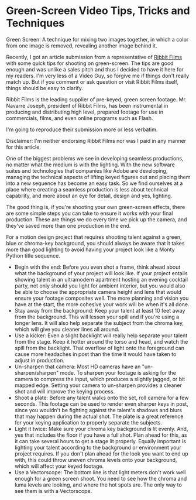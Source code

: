 # Green-Screen Video Tips,  Tricks and Techniques

Green Screen: A technique for mixing two images together, in which a color from one image is removed, revealing another image behind it.

Recently, I got an article submission from a representative of <a href="http://www.ribbitfilms.com/">Ribbit Films</a> with some quick tips for shooting on green-screen. The tips are good enough and was unlike a sales pitch and thus I decided to have it here for my readers. I'm very less of a Video Guy, so forgive me if things don't really match up. But if you comment or ask question or visit Ribbit Films itself, things should be easy to clarify.

Ribbit Films is the leading supplier of pre-keyed, green screen footage. Mr. Navarre Joseph, president of Ribbit Films, has been instrumental in producing and distributing high level, prepared footage for use in commercials, films, and even online programs such as Flash.

I'm going to reproduce their submission more or less verbatim.

Disclaimer: I'm neither endorsing Ribbit Films nor was I paid in any manner for this article.

One of the biggest problems we see in developing seamless productions, no matter what the medium is with the lighting. With the new software suites and technologies that companies like Adobe are developing, managing the technical aspects of lifting keyed figures out and placing them into a new sequence has become an easy task. So we find ourselves at a place where creating a seamless production is less about technical capability, and more about an eye for detail, design and yes, lighting. 

The good thing is, if you're shooting your own green-screen effects, there are some simple steps you can take to ensure it works with your final production. These are things we do every time we pick up the camera, and they've saved more than one production in the end.

For a motion design project that requires shooting talent against a green, blue or chroma-key background, you should always be aware that it takes more than good lighting to avoid having your project look like a Monty Python title sequence.

- Begin with the end: Before you even shot a frame, think ahead about what the background of your project will look like. If your project entails showing talent in an ultramodern apartment hosting an evening cocktail party, not only should you light for ambient interior, but you would also be able to choose the appropriate camera height and lens that would ensure your footage composites well. The more planning and vision you have at the start, the more cohesive your work will be when it's all done.
- Stay away from the background: Keep your talent at least 10 feet away from the background. This will lessen your spill and if you're using a longer lens. It will also help separate the subject from the chroma key, which will give you cleaner lines all around.
- Use a kicker: Even a slight backlight will really help separate your talent from the stage. Keep it hotter around the torso and head, and watch the spill from the backlight. That overflow of light onto the foreground can cause more headaches in post than the time it would have taken to adjust in production.
- Un-sharpen that camera: Most HD cameras have an "un-sharpen/sharpen" mode. To sharpen your footage is asking for the camera to compress the input, which produces a slightly jagged, or bit mapped edge. Setting your camera to un-sharpen provides a cleaner shot and will improve the keying process.
- Shoot a plate: Before any talent walks onto the set, roll camera for a few seconds. This footage can be used to render even sharper keys in post, since you wouldn't be fighting against the talent's shadows and blurs that may happen during the actual shot. The plate is a great reference for your keying application to properly separate the subjects.
- Light it twice: Make sure your chroma key background is lit evenly. And, yes that includes the floor if you have a full shot. Plan ahead for this, as it can take several hours to get a stage lit properly. Equally important is lighting your talent according to the background or environment your project requires. If you don't plan ahead for the look you want to end up with, this could throw uneven chroma levels onto your background, which will affect your keyed footage.
- Use a Vectorscope: The bottom line is that light meters don't work well enough for a green screen shoot. You need to see how the chroma and luma levels are looking, and where the hot spots are. The only way to see them is with a Vectorscope.
